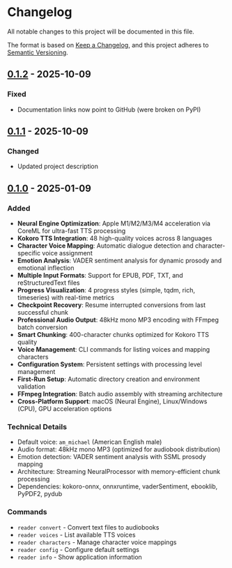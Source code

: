 # Changelog

All notable changes to this project will be documented in this file.

The format is based on [Keep a Changelog](https://keepachangelog.com/en/1.0.0/),
and this project adheres to [Semantic Versioning](https://semver.org/spec/v2.0.0.html).

## [0.1.2] - 2025-10-09

### Fixed
- Documentation links now point to GitHub (were broken on PyPI)

## [0.1.1] - 2025-10-09

### Changed
- Updated project description

## [0.1.0] - 2025-01-09

### Added
- **Neural Engine Optimization**: Apple M1/M2/M3/M4 acceleration via CoreML for ultra-fast TTS processing
- **Kokoro TTS Integration**: 48 high-quality voices across 8 languages
- **Character Voice Mapping**: Automatic dialogue detection and character-specific voice assignment
- **Emotion Analysis**: VADER sentiment analysis for dynamic prosody and emotional inflection
- **Multiple Input Formats**: Support for EPUB, PDF, TXT, and reStructuredText files
- **Progress Visualization**: 4 progress styles (simple, tqdm, rich, timeseries) with real-time metrics
- **Checkpoint Recovery**: Resume interrupted conversions from last successful chunk
- **Professional Audio Output**: 48kHz mono MP3 encoding with FFmpeg batch conversion
- **Smart Chunking**: 400-character chunks optimized for Kokoro TTS quality
- **Voice Management**: CLI commands for listing voices and mapping characters
- **Configuration System**: Persistent settings with processing level management
- **First-Run Setup**: Automatic directory creation and environment validation
- **FFmpeg Integration**: Batch audio assembly with streaming architecture
- **Cross-Platform Support**: macOS (Neural Engine), Linux/Windows (CPU), GPU acceleration options

### Technical Details
- Default voice: `am_michael` (American English male)
- Audio format: 48kHz mono MP3 (optimized for audiobook distribution)
- Emotion detection: VADER sentiment analysis with SSML prosody mapping
- Architecture: Streaming NeuralProcessor with memory-efficient chunk processing
- Dependencies: kokoro-onnx, onnxruntime, vaderSentiment, ebooklib, PyPDF2, pydub

### Commands
- `reader convert` - Convert text files to audiobooks
- `reader voices` - List available TTS voices
- `reader characters` - Manage character voice mappings
- `reader config` - Configure default settings
- `reader info` - Show application information

[0.1.2]: https://github.com/danielcorsano/reader/releases/tag/v0.1.2
[0.1.1]: https://github.com/danielcorsano/reader/releases/tag/v0.1.1
[0.1.0]: https://github.com/danielcorsano/reader/releases/tag/v0.1.0
